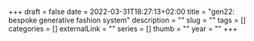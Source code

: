 +++ 
draft = false
date = 2022-03-31T18:27:13+02:00
title = "gen22: bespoke generative fashion system"
description = ""
slug = "" 
tags = []
categories = []
externalLink = ""
series = []
thumb = ""
year = ""
+++